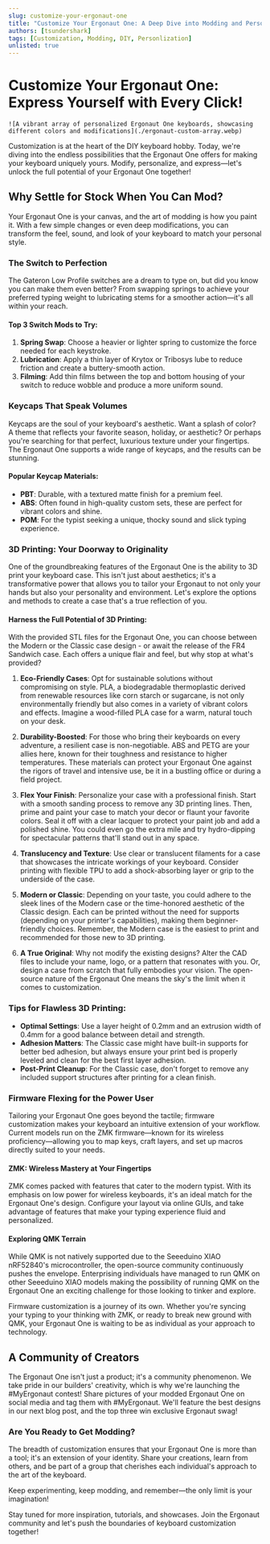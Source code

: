 ```yaml
---
slug: customize-your-ergonaut-one
title: "Customize Your Ergonaut One: A Deep Dive into Modding and Personalization"
authors: [tsundershark]
tags: [Customization, Modding, DIY, Personlization]
unlisted: true
---
```


# Customize Your Ergonaut One: Express Yourself with Every Click!

`![A vibrant array of personalized Ergonaut One keyboards, showcasing different colors and modifications](./ergonaut-custom-array.webp)`

Customization is at the heart of the DIY keyboard hobby. Today, we're diving into the endless possibilities that the Ergonaut One offers for making your keyboard uniquely yours. Modify, personalize, and express—let's unlock the full potential of your Ergonaut One together!

## Why Settle for Stock When You Can Mod?

Your Ergonaut One is your canvas, and the art of modding is how you paint it. With a few simple changes or even deep modifications, you can transform the feel, sound, and look of your keyboard to match your personal style.

### The Switch to Perfection

The Gateron Low Profile switches are a dream to type on, but did you know you can make them even better? From swapping springs to achieve your preferred typing weight to lubricating stems for a smoother action—it's all within your reach.

#### Top 3 Switch Mods to Try:

1. **Spring Swap**: Choose a heavier or lighter spring to customize the force needed for each keystroke.
2. **Lubrication**: Apply a thin layer of Krytox or Tribosys lube to reduce friction and create a buttery-smooth action.
3. **Filming**: Add thin films between the top and bottom housing of your switch to reduce wobble and produce a more uniform sound.

### Keycaps That Speak Volumes

Keycaps are the soul of your keyboard's aesthetic. Want a splash of color? A theme that reflects your favorite season, holiday, or aesthetic? Or perhaps you're searching for that perfect, luxurious texture under your fingertips. The Ergonaut One supports a wide range of keycaps, and the results can be stunning.

#### Popular Keycap Materials:

- **PBT**: Durable, with a textured matte finish for a premium feel.
- **ABS**: Often found in high-quality custom sets, these are perfect for vibrant colors and shine.
- **POM**: For the typist seeking a unique, thocky sound and slick typing experience.

### 3D Printing: Your Doorway to Originality

One of the groundbreaking features of the Ergonaut One is the ability to 3D print your keyboard case. This isn't just about aesthetics; it's a transformative power that allows you to tailor your Ergonaut to not only your hands but also your personality and environment. Let's explore the options and methods to create a case that's a true reflection of you.

#### Harness the Full Potential of 3D Printing:

With the provided STL files for the Ergonaut One, you can choose between the Modern or the Classic case design - or await the release of the FR4 Sandwich case. Each offers a unique flair and feel, but why stop at what's provided?

1. **Eco-Friendly Cases**: Opt for sustainable solutions without compromising on style. PLA, a biodegradable thermoplastic derived from renewable resources like corn starch or sugarcane, is not only environmentally friendly but also comes in a variety of vibrant colors and effects. Imagine a wood-filled PLA case for a warm, natural touch on your desk.

2. **Durability-Boosted**: For those who bring their keyboards on every adventure, a resilient case is non-negotiable. ABS and PETG are your allies here, known for their toughness and resistance to higher temperatures. These materials can protect your Ergonaut One against the rigors of travel and intensive use, be it in a bustling office or during a field project.

3. **Flex Your Finish**: Personalize your case with a professional finish. Start with a smooth sanding process to remove any 3D printing lines. Then, prime and paint your case to match your decor or flaunt your favorite colors. Seal it off with a clear lacquer to protect your paint job and add a polished shine. You could even go the extra mile and try hydro-dipping for spectacular patterns that'll stand out in any space.

4. **Translucency and Texture**: Use clear or translucent filaments for a case that showcases the intricate workings of your keyboard. Consider printing with flexible TPU to add a shock-absorbing layer or grip to the underside of the case.

5. **Modern or Classic**: Depending on your taste, you could adhere to the sleek lines of the Modern case or the time-honored aesthetic of the Classic design. Each can be printed without the need for supports (depending on your printer's capabilities), making them beginner-friendly choices. Remember, the Modern case is the easiest to print and recommended for those new to 3D printing.

6. **A True Original**: Why not modify the existing designs? Alter the CAD files to include your name, logo, or a pattern that resonates with you. Or, design a case from scratch that fully embodies your vision. The open-source nature of the Ergonaut One means the sky's the limit when it comes to customization.

### Tips for Flawless 3D Printing:

- **Optimal Settings**: Use a layer height of 0.2mm and an extrusion width of 0.4mm for a good balance between detail and strength.
- **Adhesion Matters**: The Classic case might have built-in supports for better bed adhesion, but always ensure your print bed is properly leveled and clean for the best first layer adhesion.
- **Post-Print Cleanup**: For the Classic case, don't forget to remove any included support structures after printing for a clean finish.

### Firmware Flexing for the Power User

Tailoring your Ergonaut One goes beyond the tactile; firmware customization makes your keyboard an intuitive extension of your workflow. Current models run on the ZMK firmware—known for its wireless proficiency—allowing you to map keys, craft layers, and set up macros directly suited to your needs.

#### ZMK: Wireless Mastery at Your Fingertips

ZMK comes packed with features that cater to the modern typist. With its emphasis on low power for wireless keyboards, it's an ideal match for the Ergonaut One's design. Configure your layout via online GUIs, and take advantage of features that make your typing experience fluid and personalized.

#### Exploring QMK Terrain

While QMK is not natively supported due to the Seeeduino XIAO nRF52840's microcontroller, the open-source community continuously pushes the envelope. Enterprising individuals have managed to run QMK on other Seeeduino XIAO models making the possibility of running QMK on the Ergonaut One an exciting challenge for those looking to tinker and explore.

Firmware customization is a journey of its own. Whether you're syncing your typing to your thinking with ZMK, or ready to break new ground with QMK, your Ergonaut One is waiting to be as individual as your approach to technology.

## A Community of Creators

The Ergonaut One isn't just a product; it's a community phenomenon. We take pride in our builders' creativity, which is why we're launching the #MyErgonaut contest! Share pictures of your modded Ergonaut One on social media and tag them with #MyErgonaut. We'll feature the best designs in our next blog post, and the top three win exclusive Ergonaut swag!

### Are You Ready to Get Modding?

The breadth of customization ensures that your Ergonaut One is more than a tool; it's an extension of your identity. Share your creations, learn from others, and be part of a group that cherishes each individual's approach to the art of the keyboard.

Keep experimenting, keep modding, and remember—the only limit is your imagination!

Stay tuned for more inspiration, tutorials, and showcases. Join the Ergonaut community and let's push the boundaries of keyboard customization together!

<!-- ![A toolkit with various tools for keyboard modding, symbolizing the start of a creative journey](./modding-toolkit.webp) -->
